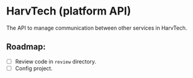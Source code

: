 # HarvTech (platform API)
The API to manage communication between other services in HarvTech.

## Roadmap:
- [ ] Review code in `review` directory.
- [ ] Config project.
